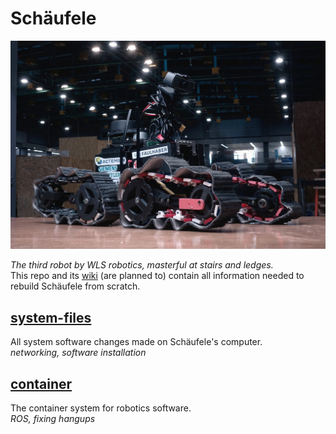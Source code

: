 # Schäufele 

![picture of Schaeufele](./Schaeufele.jpg)

*The third robot by WLS robotics, masterful at stairs and ledges.*  
This repo and its [wiki](https://github.com/Bento-Robotics/Schaeufele/wiki) (are planned to) contain all information needed to rebuild Schäufele from scratch.

## [system-files](./system-files/README.md)
All system software changes made on Schäufele's computer.  
*networking, software installation*

## [container](./container/README.md)
The container system for robotics software.  
*ROS, fixing hangups*
